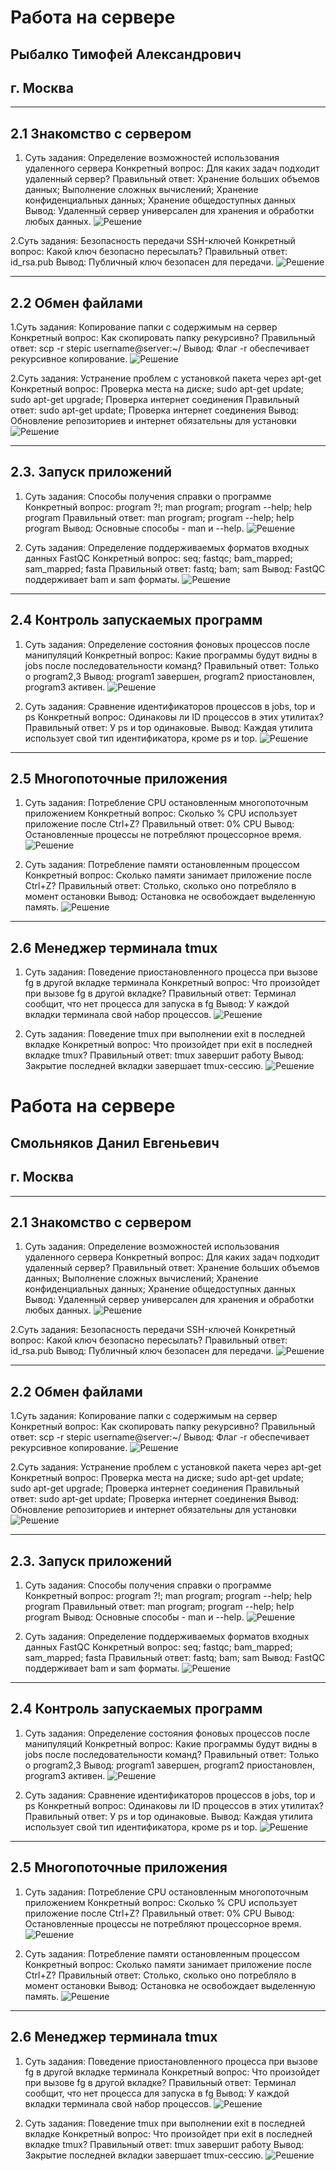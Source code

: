 # Работа на сервере
## Рыбалко Тимофей Александрович
## г. Москва

---

## 2.1 Знакомство с сервером
1. Суть задания: Определение возможностей использования удаленного сервера
Конкретный вопрос: Для каких задач подходит удаленный сервер?
Правильный ответ: Хранение больших объемов данных; Выполнение сложных вычислений; Хранение конфиденциальных данных; Хранение общедоступных данных
Вывод: Удаленный сервер универсален для хранения и обработки любых данных.
  ![Решение](screenshot_1.png)

2.Суть задания: Безопасность передачи SSH-ключей
Конкретный вопрос: Какой ключ безопасно пересылать?
Правильный ответ: id_rsa.pub
Вывод: Публичный ключ безопасен для передачи.
  ![Решение](screenshot_2.png)

---

## 2.2 Обмен файлами
1.Суть задания: Копирование папки с содержимым на сервер
Конкретный вопрос: Как скопировать папку рекурсивно?
Правильный ответ: scp -r stepic username@server:~/
Вывод: Флаг -r обеспечивает рекурсивное копирование.
  ![Решение](screenshot_3.png)

2.Суть задания: Устранение проблем с установкой пакета через apt-get
Конкретный вопрос: Проверка места на диске; sudo apt-get update; sudo apt-get upgrade; Проверка интернет соединения
Правильный ответ: sudo apt-get update; Проверка интернет соединения
Вывод: Обновление репозиториев и интернет обязательны для установки
  ![Решение](screenshot_4.png)

---

## 2.3. Запуск приложений
1. Суть задания: Способы получения справки о программе
Конкретный вопрос: program ?!; man program; program --help; help program
Правильный ответ: man program; program --help; help program
Вывод: Основные способы - man и --help.
  ![Решение](screenshot_5.png)

2. Суть задания: Определение поддерживаемых форматов входных данных FastQC
Конкретный вопрос: seq; fastqc; bam_mapped; sam_mapped; fasta
Правильный ответ: fastq; bam; sam
Вывод: FastQC поддерживает bam и sam форматы.
  ![Решение](screenshot_6.png)

---

## 2.4 Контроль запускаемых программ
1. Суть задания: Определение состояния фоновых процессов после манипуляций
Конкретный вопрос: Какие программы будут видны в jobs после последовательности команд?
Правильный ответ: Только о program2,3
Вывод: program1 завершен, program2 приостановлен, program3 активен.
  ![Решение](screenshot_7.png)

2. Суть задания: Сравнение идентификаторов процессов в jobs, top и ps
Конкретный вопрос: Одинаковы ли ID процессов в этих утилитах?
Правильный ответ: У ps и top одинаковые.
Вывод: Каждая утилита использует свой тип идентификатора, кроме ps и top.
  ![Решение](screenshot_8.png)

---

## 2.5 Многопоточные приложения
1. Суть задания: Потребление CPU остановленным многопоточным приложением
Конкретный вопрос: Сколько % CPU использует приложение после Ctrl+Z?
Правильный ответ: 0% CPU
Вывод: Остановленные процессы не потребляют процессорное время.
  ![Решение](screenshot_9.png)

2. Суть задания: Потребление памяти остановленным процессом
Конкретный вопрос: Сколько памяти занимает приложение после Ctrl+Z?
Правильный ответ: Столько, сколько оно потребляло в момент остановки
Вывод: Остановка не освобождает выделенную память.
  ![Решение](screenshot_10.png)

---

## 2.6 Менеджер терминала tmux
1. Суть задания: Поведение приостановленного процесса при вызове fg в другой вкладке терминала
Конкретный вопрос: Что произойдет при вызове fg в другой вкладке?
Правильный ответ: Терминал сообщит, что нет процесса для запуска в fg
Вывод: У каждой вкладки терминала свой набор процессов.
  ![Решение](screenshot_11.png)

2. Суть задания: Поведение tmux при выполнении exit в последней вкладке
Конкретный вопрос: Что произойдет при exit в последней вкладке tmux?
Правильный ответ: tmux завершит работу
Вывод: Закрытие последней вкладки завершает tmux-сессию.
  ![Решение](screenshot_12.png)

# Работа на сервере
## Смольняков Данил Евгеньевич
## г. Москва

---

## 2.1 Знакомство с сервером
1. Суть задания: Определение возможностей использования удаленного сервера
Конкретный вопрос: Для каких задач подходит удаленный сервер?
Правильный ответ: Хранение больших объемов данных; Выполнение сложных вычислений; Хранение конфиденциальных данных; Хранение общедоступных данных
Вывод: Удаленный сервер универсален для хранения и обработки любых данных.
  ![Решение](screenshot_1.png)

2.Суть задания: Безопасность передачи SSH-ключей
Конкретный вопрос: Какой ключ безопасно пересылать?
Правильный ответ: id_rsa.pub
Вывод: Публичный ключ безопасен для передачи.
  ![Решение](screenshot_2.png)

---

## 2.2 Обмен файлами
1.Суть задания: Копирование папки с содержимым на сервер
Конкретный вопрос: Как скопировать папку рекурсивно?
Правильный ответ: scp -r stepic username@server:~/
Вывод: Флаг -r обеспечивает рекурсивное копирование.
  ![Решение](screenshot_3.png)

2.Суть задания: Устранение проблем с установкой пакета через apt-get
Конкретный вопрос: Проверка места на диске; sudo apt-get update; sudo apt-get upgrade; Проверка интернет соединения
Правильный ответ: sudo apt-get update; Проверка интернет соединения
Вывод: Обновление репозиториев и интернет обязательны для установки
  ![Решение](screenshot_4.png)

---

## 2.3. Запуск приложений
1. Суть задания: Способы получения справки о программе
Конкретный вопрос: program ?!; man program; program --help; help program
Правильный ответ: man program; program --help; help program
Вывод: Основные способы - man и --help.
  ![Решение](screenshot_5.png)

2. Суть задания: Определение поддерживаемых форматов входных данных FastQC
Конкретный вопрос: seq; fastqc; bam_mapped; sam_mapped; fasta
Правильный ответ: fastq; bam; sam
Вывод: FastQC поддерживает bam и sam форматы.
  ![Решение](screenshot_6.png)

---

## 2.4 Контроль запускаемых программ
1. Суть задания: Определение состояния фоновых процессов после манипуляций
Конкретный вопрос: Какие программы будут видны в jobs после последовательности команд?
Правильный ответ: Только о program2,3
Вывод: program1 завершен, program2 приостановлен, program3 активен.
  ![Решение](screenshot_7.png)

2. Суть задания: Сравнение идентификаторов процессов в jobs, top и ps
Конкретный вопрос: Одинаковы ли ID процессов в этих утилитах?
Правильный ответ: У ps и top одинаковые.
Вывод: Каждая утилита использует свой тип идентификатора, кроме ps и top.
  ![Решение](screenshot_8.png)

---

## 2.5 Многопоточные приложения
1. Суть задания: Потребление CPU остановленным многопоточным приложением
Конкретный вопрос: Сколько % CPU использует приложение после Ctrl+Z?
Правильный ответ: 0% CPU
Вывод: Остановленные процессы не потребляют процессорное время.
  ![Решение](screenshot_9.png)

2. Суть задания: Потребление памяти остановленным процессом
Конкретный вопрос: Сколько памяти занимает приложение после Ctrl+Z?
Правильный ответ: Столько, сколько оно потребляло в момент остановки
Вывод: Остановка не освобождает выделенную память.
  ![Решение](screenshot_10.png)

---

## 2.6 Менеджер терминала tmux
1. Суть задания: Поведение приостановленного процесса при вызове fg в другой вкладке терминала
Конкретный вопрос: Что произойдет при вызове fg в другой вкладке?
Правильный ответ: Терминал сообщит, что нет процесса для запуска в fg
Вывод: У каждой вкладки терминала свой набор процессов.
  ![Решение](screenshot_11.png)

2. Суть задания: Поведение tmux при выполнении exit в последней вкладке
Конкретный вопрос: Что произойдет при exit в последней вкладке tmux?
Правильный ответ: tmux завершит работу
Вывод: Закрытие последней вкладки завершает tmux-сессию.
  ![Решение](screenshot_12.png)

